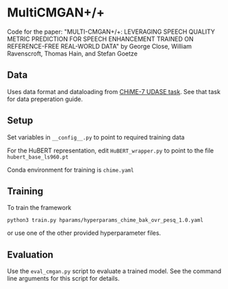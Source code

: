 # MultiCMGAN+/+
Code for the paper:
"MULTI-CMGAN+/+: LEVERAGING SPEECH QUALITY METRIC PREDICTION FOR
SPEECH ENHANCEMENT TRAINED ON REFERENCE-FREE REAL-WORLD DATA"
by George Close, William Ravenscroft, Thomas Hain, and Stefan Goetze

## Data
Uses data format and dataloading from [CHiME-7 UDASE task]().
See that task for data preperation guide. 
## Setup
Set variables in `__config__.py` to point to required training data

For the HuBERT representation, edit `HuBERT_wrapper.py` to point to the file `hubert_base_ls960.pt`

Conda environment for training is `chime.yaml`

## Training
To train the framework

```python3 train.py hparams/hyperparams_chime_bak_ovr_pesq_1.0.yaml```


or use one of the other provided hyperparameter files. 

## Evaluation
Use the `eval_cmgan.py` script to evaluate a trained model. See the command line arguments for this script for details. 